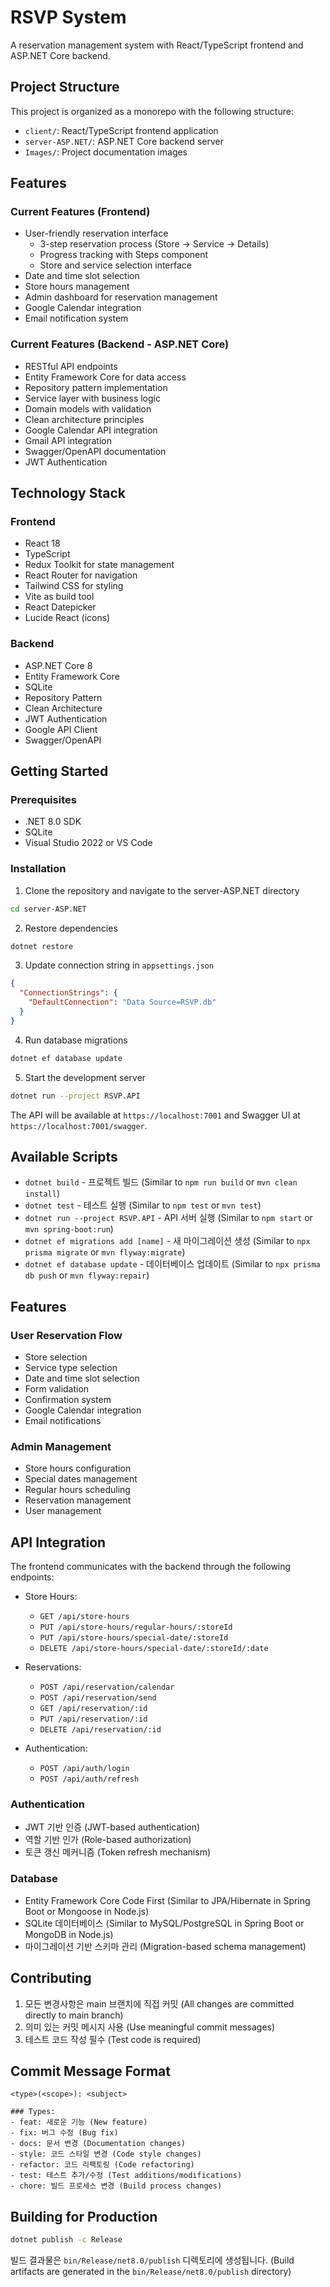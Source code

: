 # RSVP System

A reservation management system with React/TypeScript frontend and ASP.NET Core backend.

## Project Structure

This project is organized as a monorepo with the following structure:

- `client/`: React/TypeScript frontend application
- `server-ASP.NET/`: ASP.NET Core backend server
- `Images/`: Project documentation images

## Features

### Current Features (Frontend)
- User-friendly reservation interface
  - 3-step reservation process (Store → Service → Details)
  - Progress tracking with Steps component
  - Store and service selection interface
- Date and time slot selection
- Store hours management
- Admin dashboard for reservation management
- Google Calendar integration
- Email notification system

### Current Features (Backend - ASP.NET Core)
- RESTful API endpoints
- Entity Framework Core for data access
- Repository pattern implementation
- Service layer with business logic
- Domain models with validation
- Clean architecture principles
- Google Calendar API integration
- Gmail API integration
- Swagger/OpenAPI documentation
- JWT Authentication

## Technology Stack

### Frontend
- React 18
- TypeScript
- Redux Toolkit for state management
- React Router for navigation
- Tailwind CSS for styling
- Vite as build tool
- React Datepicker
- Lucide React (icons)

### Backend
- ASP.NET Core 8
- Entity Framework Core
- SQLite
- Repository Pattern
- Clean Architecture
- JWT Authentication
- Google API Client
- Swagger/OpenAPI

## Getting Started

### Prerequisites

- .NET 8.0 SDK
- SQLite
- Visual Studio 2022 or VS Code

### Installation

1. Clone the repository and navigate to the server-ASP.NET directory
```bash
cd server-ASP.NET
```

2. Restore dependencies
```bash
dotnet restore
```

3. Update connection string in `appsettings.json`
```json
{
  "ConnectionStrings": {
    "DefaultConnection": "Data Source=RSVP.db"
  }
}
```

4. Run database migrations
```bash
dotnet ef database update
```

5. Start the development server
```bash
dotnet run --project RSVP.API
```

The API will be available at `https://localhost:7001` and Swagger UI at `https://localhost:7001/swagger`.

## Available Scripts

- `dotnet build` - 프로젝트 빌드 (Similar to `npm run build` or `mvn clean install`)
- `dotnet test` - 테스트 실행 (Similar to `npm test` or `mvn test`)
- `dotnet run --project RSVP.API` - API 서버 실행 (Similar to `npm start` or `mvn spring-boot:run`)
- `dotnet ef migrations add [name]` - 새 마이그레이션 생성 (Similar to `npx prisma migrate` or `mvn flyway:migrate`)
- `dotnet ef database update` - 데이터베이스 업데이트 (Similar to `npx prisma db push` or `mvn flyway:repair`)

## Features

### User Reservation Flow
- Store selection
- Service type selection
- Date and time slot selection
- Form validation
- Confirmation system
- Google Calendar integration
- Email notifications

### Admin Management
- Store hours configuration
- Special dates management
- Regular hours scheduling
- Reservation management
- User management

## API Integration

The frontend communicates with the backend through the following endpoints:

- Store Hours:
  - `GET /api/store-hours`
  - `PUT /api/store-hours/regular-hours/:storeId`
  - `PUT /api/store-hours/special-date/:storeId`
  - `DELETE /api/store-hours/special-date/:storeId/:date`

- Reservations:
  - `POST /api/reservation/calendar`
  - `POST /api/reservation/send`
  - `GET /api/reservation/:id`
  - `PUT /api/reservation/:id`
  - `DELETE /api/reservation/:id`

- Authentication:
  - `POST /api/auth/login`
  - `POST /api/auth/refresh`

### Authentication

- JWT 기반 인증 (JWT-based authentication)
- 역할 기반 인가 (Role-based authorization)
- 토큰 갱신 메커니즘 (Token refresh mechanism)

### Database

- Entity Framework Core Code First (Similar to JPA/Hibernate in Spring Boot or Mongoose in Node.js)
- SQLite 데이터베이스 (Similar to MySQL/PostgreSQL in Spring Boot or MongoDB in Node.js)
- 마이그레이션 기반 스키마 관리 (Migration-based schema management)

## Contributing

1. 모든 변경사항은 main 브랜치에 직접 커밋 (All changes are committed directly to main branch)
2. 의미 있는 커밋 메시지 사용 (Use meaningful commit messages)
3. 테스트 코드 작성 필수 (Test code is required)

## Commit Message Format

```
<type>(<scope>): <subject>

### Types:
- feat: 새로운 기능 (New feature)
- fix: 버그 수정 (Bug fix)
- docs: 문서 변경 (Documentation changes)
- style: 코드 스타일 변경 (Code style changes)
- refactor: 코드 리팩토링 (Code refactoring)
- test: 테스트 추가/수정 (Test additions/modifications)
- chore: 빌드 프로세스 변경 (Build process changes)
```

## Building for Production

```bash
dotnet publish -c Release
```

빌드 결과물은 `bin/Release/net8.0/publish` 디렉토리에 생성됩니다. (Build artifacts are generated in the `bin/Release/net8.0/publish` directory)
